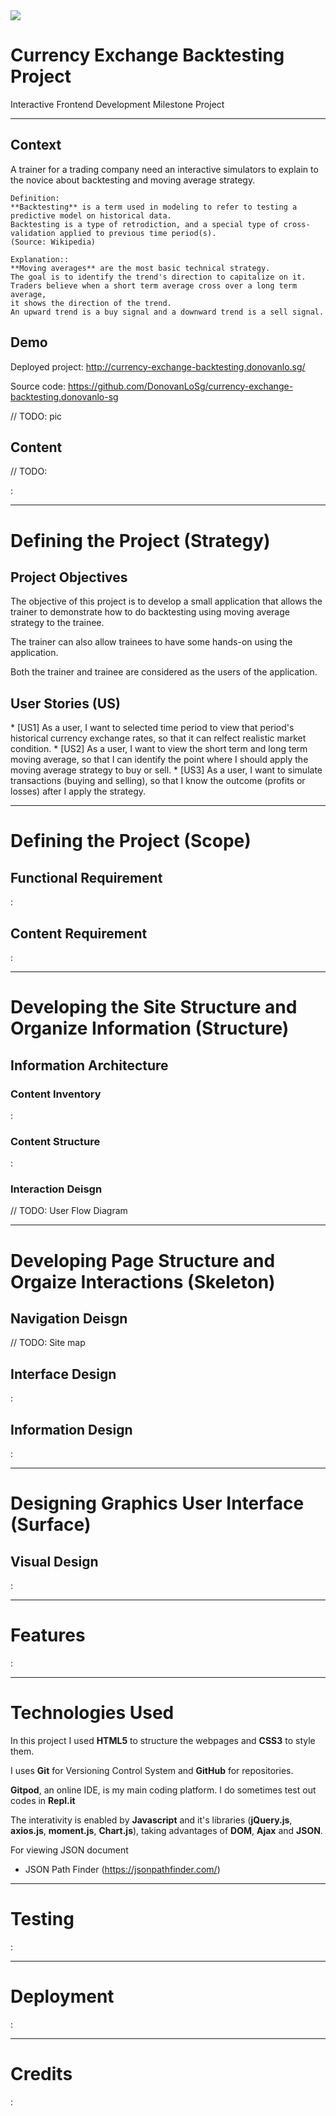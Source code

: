 <img src="http://currency-exchange-backtesting.donovanlo.sg/assets/img/logo/donovanlogo150x150.png" style="margin: 0;">

<h1>Currency Exchange Backtesting Project</h1>
<p>Interactive Frontend Development Milestone Project</p>

<hr>

<h2>Context</h2>

A trainer for a trading company need an interactive simulators to explain to the novice about backtesting and moving average strategy.

```
Definition: 
**Backtesting** is a term used in modeling to refer to testing a predictive model on historical data. 
Backtesting is a type of retrodiction, and a special type of cross-validation applied to previous time period(s).
(Source: Wikipedia)
```
```
Explanation::
**Moving averages** are the most basic technical strategy. 
The goal is to identify the trend's direction to capitalize on it. 
Traders believe when a short term average cross over a long term average, 
it shows the direction of the trend.
An upward trend is a buy signal and a downward trend is a sell signal.
```

<h2>Demo</h2>

Deployed project: http://currency-exchange-backtesting.donovanlo.sg/

Source code: https://github.com/DonovanLoSg/currency-exchange-backtesting.donovanlo-sg

// TODO: pic

<h2>Content</h2>

// TODO: 

:

<hr>

<h1>Defining the Project (Strategy)</h1>

<h2>Project Objectives</h2>

The objective of this project is to develop a small application that allows the trainer to demonstrate how to do backtesting using moving average strategy to the trainee.

The trainer can also allow trainees to have some hands-on using the application.

Both the trainer and trainee are considered as the users of the application.

<h2>User Stories (US)</h2>
* [US1] As a user, I want to selected time period to view that period's historical currency exchange rates, so that it can relfect realistic market condition. 
* [US2] As a user, I want to view the short term and long term moving average, so that I can identify the point where I should apply the moving average strategy to buy or sell.
* [US3] As a user, I want to simulate transactions (buying and selling), so that I know the outcome (profits or losses) after I apply the strategy.

<hr>

<h1>Defining the Project (Scope)</h1>

<h2>Functional Requirement</h2>

:

<h2>Content Requirement</h2>

:

<hr>

<h1>Developing the Site Structure and Organize Information (Structure)</h1>

<h2>Information Architecture</h2>

<h3>Content Inventory</h3>

:

<h3>Content Structure</h3>

:

<h3>Interaction Deisgn</h3>

// TODO: User Flow Diagram

<hr>

<h1>Developing Page Structure and Orgaize Interactions (Skeleton)</h1>

<h2>Navigation Deisgn</h2>

// TODO: Site map

<h2>Interface Design</h2>

:

<h2>Information Design</h2>

:

<hr>

<h1>Designing Graphics User Interface (Surface)</h1>

<h2>Visual Design</h2>

:

<hr>

<h1>Features</h1>

:

<hr>

<h1>Technologies Used</h1>

In this project I used **HTML5** to structure the webpages and **CSS3** to style them.

I uses **Git** for Versioning Control System and **GitHub** for repositories.

**Gitpod**, an online IDE, is my main coding platform. I do sometimes test out codes in **Repl.it**

The interativity is enabled by **Javascript** and it's libraries (**jQuery.js**, **axios.js**, **moment.js**, **Chart.js**), taking advantages of **DOM**, **Ajax** and **JSON**.


For viewing JSON document
* JSON Path Finder (https://jsonpathfinder.com/)




<hr>

<h1>Testing</h1>

:

<hr>

<h1>Deployment</h1>

:

<hr>

<h1>Credits</h1>

:
